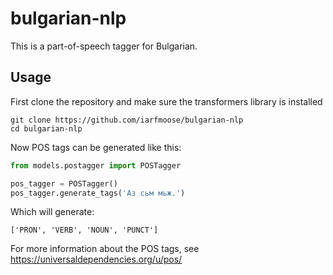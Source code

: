 # bulgarian-nlp

This is a part-of-speech tagger for Bulgarian. 

## Usage

First clone the repository and make sure the transformers library is installed
```
git clone https://github.com/iarfmoose/bulgarian-nlp
cd bulgarian-nlp
```

Now POS tags can be generated like this:
```python
from models.postagger import POSTagger

pos_tagger = POSTagger()
pos_tagger.generate_tags('Аз сьм мьж.')
```
Which will generate:
```
['PRON', 'VERB', 'NOUN', 'PUNCT']
```
For more information about the POS tags, see https://universaldependencies.org/u/pos/
